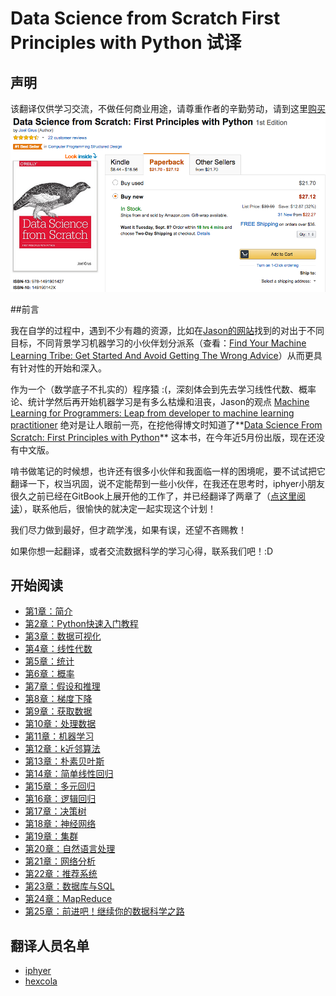 # Data Science from Scratch First Principles with Python 试译

## 声明
该翻译仅供学习交流，不做任何商业用途，请尊重作者的辛勤劳动，请到这里[购买](http://www.amazon.com/Data-Science-Scratch-Principles-Python/dp/149190142X)
![buy](assets/images/buy.png)

##前言

我在自学的过程中，遇到不少有趣的资源，比如在[Jason的网站](http://machinelearningmastery.com/)找到的对出于不同目标，不同背景学习机器学习的小伙伴划分派系（查看：[Find Your Machine Learning Tribe: Get Started And Avoid Getting The Wrong Advice](http://machinelearningmastery.com/machine-learning-tribe/)）从而更具有针对性的开始和深入。

作为一个（数学底子不扎实的）程序猿 :(，深刻体会到先去学习线性代数、概率论、统计学然后再开始机器学习是有多么枯燥和沮丧，Jason的观点 [Machine Learning for Programmers: Leap from developer to machine learning practitioner](http://machinelearningmastery.com/machine-learning-for-programmers/) 绝对是让人眼前一亮，在挖他得博文时知道了**[Data Science From Scratch: First Principles with Python](http://joelgrus.com/2015/04/26/data-science-from-scratch-first-principles-with-python/)** 这本书，在今年近5月份出版，现在还没有中文版。

啃书做笔记的时候想，也许还有很多小伙伴和我面临一样的困境呢，要不试试把它翻译一下，权当巩固，说不定能帮到一些小伙伴，在我还在思考时，iphyer小朋友很久之前已经在GitBook上展开他的工作了，并已经翻译了两章了（[点这里阅读](http://iphyer.gitbooks.io/data-science-from-scratch-with-python/content/index.html)），联系他后，很愉快的就决定一起实现这个计划！

我们尽力做到最好，但才疏学浅，如果有误，还望不吝赐教！

如果你想一起翻译，或者交流数据科学的学习心得，联系我们吧！:D

## 开始阅读
* [第1章：简介](chapters/Chapter_01_Introduction.md)
* [第2章：Python快速入门教程](chapters/Chapter_02_A_Crash_Course_in_Python.md)
* [第3章：数据可视化](chapters/Chapter_03_Visualizing_Data.md)
* [第4章：线性代数](chapters/Chapter_04_Linear_Algebra.md)
* [第5章：统计](chapters/Chapter_05_Statistics.md)
* [第6章：概率](chapters/Chapter_06_Probability.md)
* [第7章：假设和推理](chapters/Chapter_07_Hypothesis_and_Inference.md)
* [第8章：梯度下降](chapters/Chapter_08_Gradient_Descent.md)
* [第9章：获取数据](chapters/Chapter_09_Getting_Data.md)
* [第10章：处理数据](chapters/Chapter_10_Working_with_Data.md)
* [第11章：机器学习](chapters/Chapter_11_Machine_Learning.md)
* [第12章：k近邻算法](chapters/Chapter_12_k_Nearest_Neighbors.md)
* [第13章：朴素贝叶斯](chapters/Chapter_13_Naive_Bayes.md)
* [第14章：简单线性回归](chapters/Chapter_14_Simple_Linear_Regression.md)
* [第15章：多元回归](chapters/Chapter_15_Multiple_Regression.md)
* [第16章：逻辑回归](chapters/Chapter_16_Logistic_Regression.md)
* [第17章：决策树](chapters/Chapter_17_Decision_Trees.md)
* [第18章：神经网络](chapters/Chapter_18_Neural_Networks.md)
* [第19章：集群](chapters/Chapter_19_Clustering.md)
* [第20章：自然语言处理](chapters/Chapter_20_Natural_Language_Processing.md)
* [第21章：网络分析](chapters/Chapter_21_Network_Analysis.md)
* [第22章：推荐系统](chapters/Chapter_22_Recommender_Systems)
* [第23章：数据库与SQL](chapters/Chapter_23_Database_and_SQL.md)
* [第24章：MapReduce](chapters/Chapter_24_MapReduce.md)
* [第25章：前进吧！继续你的数据科学之路](chapters/Chapter_25_Go_Forth_and_Do_Data_Science.md)

## 翻译人员名单
* [iphyer](https://github.com/iphyer)
* [hexcola](https://github.com/hexcola)

